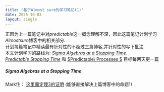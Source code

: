 ```yaml
---
title: "基于Almost sure的学习笔记(1)"
date: 2025-10-03
layout: single
---
```


正因为上一篇笔记中对$predictable$这一概念理解不深，因此这篇笔记计划学习$Almost sure$博客中的相关部分.  
计划每篇笔记中精读最有针对性的不超过三篇博客,并针对性的写下批注.  
本文计划学习的路线为:
[$Sigma\ Algebras\  at\ a\ Stopping\ Time$](https://almostsuremath.com/2009/11/23/sigma-algebras-at-a-stopping-time/). 
[$Predictable\  Stopping\  Time$](https://almostsuremath.com/2009/11/30/predictable-stopping-times/)
和
[$Predictable\  Processes $](https://almostsuremath.com/2016/11/22/predictable-processes/)
目标每两天更一篇

##### $Sigma\ Algebras\  at\ a\ Stopping\ Time$

Mark住： [这里面定理3的证明](https://almostsuremath.com/2009/11/15/stopping-times-and-the-debut-theorem/) (能够直接解决上篇博客中的命题1)
